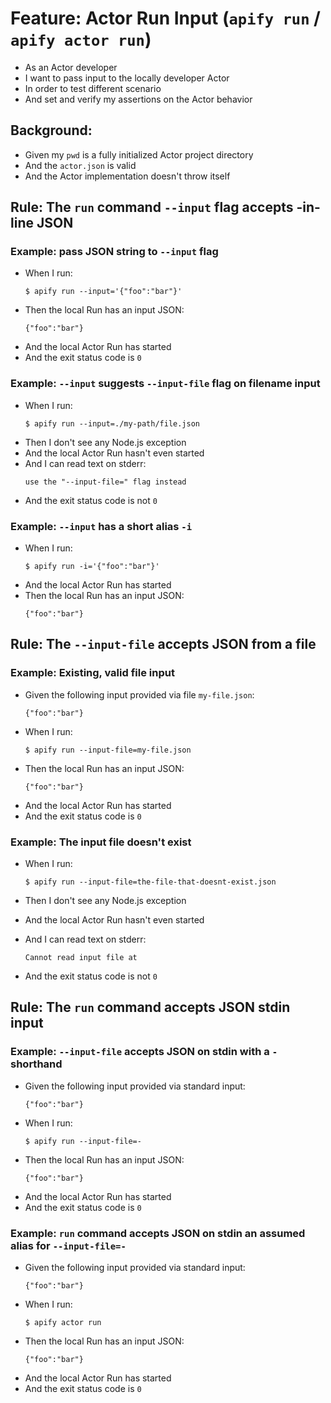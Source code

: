 # Feature: Actor Run Input (`apify run` / `apify actor run`)

- As an Actor developer
- I want to pass input to the locally developer Actor
- In order to test different scenario
- And set and verify my assertions on the Actor behavior

## Background:

- Given my `pwd` is a fully initialized Actor project directory
- And the `actor.json` is valid
- And the Actor implementation doesn't throw itself

## Rule: The `run` command `--input` flag accepts -in-line JSON

### Example: pass JSON string to `--input` flag

- When I run:
  ```
  $ apify run --input='{"foo":"bar"}'
  ```
- Then the local Run has an input JSON:
  ```
  {"foo":"bar"}
  ```
- And the local Actor Run has started
- And the exit status code is `0`

### Example: `--input` suggests `--input-file` flag on filename input

- When I run:
  ```
  $ apify run --input=./my-path/file.json
  ```
- Then I don't see any Node.js exception
- And the local Actor Run hasn't even started
- And I can read text on stderr:
  ```
  use the "--input-file=" flag instead
  ```
- And the exit status code is not `0`

### Example: `--input` has a short alias `-i`

- When I run:
  ```
  $ apify run -i='{"foo":"bar"}'
  ```
- And the local Actor Run has started
- Then the local Run has an input JSON:
  ```
  {"foo":"bar"}
  ```

## Rule: The `--input-file` accepts JSON from a file

### Example: Existing, valid file input

- Given the following input provided via file `my-file.json`:
  ```
  {"foo":"bar"}
  ```
- When I run:
  ```
  $ apify run --input-file=my-file.json
  ```
- Then the local Run has an input JSON:
  ```
  {"foo":"bar"}
  ```
- And the local Actor Run has started
- And the exit status code is `0`

### Example: The input file doesn't exist

- When I run:

  ```
  $ apify run --input-file=the-file-that-doesnt-exist.json
  ```

- Then I don't see any Node.js exception
- And the local Actor Run hasn't even started
- And I can read text on stderr:
  ```
  Cannot read input file at
  ```
- And the exit status code is not `0`

## Rule: The `run` command accepts JSON stdin input

### Example: `--input-file` accepts JSON on stdin with a `-` shorthand

- Given the following input provided via standard input:
  ```
  {"foo":"bar"}
  ```
- When I run:
  ```
  $ apify run --input-file=-
  ```
- Then the local Run has an input JSON:
  ```
  {"foo":"bar"}
  ```
- And the local Actor Run has started
- And the exit status code is `0`

### Example: `run` command accepts JSON on stdin an assumed alias for `--input-file=-`

- Given the following input provided via standard input:
  ```
  {"foo":"bar"}
  ```
- When I run:
  ```
  $ apify actor run
  ```
- Then the local Run has an input JSON:
  ```
  {"foo":"bar"}
  ```
- And the local Actor Run has started
- And the exit status code is `0`
